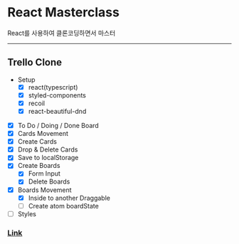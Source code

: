 # React Masterclass

React를 사용하여 클론코딩하면서 마스터

---

## Trello Clone

- Setup
  - [x] react(typescript)
  - [x] styled-components
  - [x] recoil
  - [x] react-beautiful-dnd
- [x] To Do / Doing / Done Board
- [x] Cards Movement
- [x] Create Cards
- [x] Drop & Delete Cards
- [x] Save to localStorage
- [x] Create Boards
  - [x] Form Input
  - [x] Delete Boards
- [x] Boards Movement
  - [x] Inside to another Draggable
  - [ ] Create atom boardState
- [ ] Styles

### [Link](https://codesandbox.io/s/memoboard-react-beautiful-dnd-m8lg5m)
